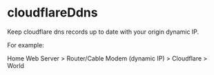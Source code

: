 # cloudflareDdns
Keep cloudflare dns records up to date with your origin dynamic IP.  

For example:  

Home Web Server > Router/Cable Modem (dynamic IP) > Cloudflare > World  
